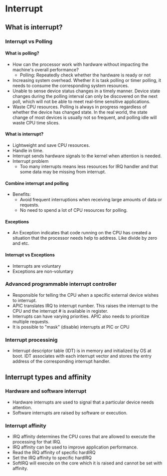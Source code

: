 # Interrupt
## What is interrupt?
### Interrupt vs Polling
#### What is polling?
- How can the processor work with hardware without impacting the machine's overall performance?
    - Polling: Repeatedly check whether the hardware is ready or not
- Increasing system overhead. Whether it is task polling or timer polling, it needs to consume the corresponding system resources.
- Unable to sense device status changes in a timely manner. Device state changes during the polling interval can only be discovered on the next poll, which will not be able to meet real-time sensitive applications.
- Waste CPU resources. Polling is always in progress regardless of whether the device has changed state. In the real world, the state change of most devices is usually not so frequent, and polling idle will waste CPU time slices.

#### What is interrupt?
- Lightweight and save CPU resources.
- Handle in time.
- Interrupt sends hardware signals to the kernel when attention is needed. 
- Interrupt problem
    - Too many interrupts means less resources for IRQ handler and that some data may be missing from interrupt.
#### Combine interrupt and polling
- Benefits:
    - Avoid frequent interruptions when receiving large amounts of data or requests.
    - No need to spend a lot of CPU resources for polling.
#### Exceptions
- An Exception indicates that code running on the CPU has created a situation that the processor needs help to address. Like divide by zero and etc.
#### Interrupt vs Exceptions
- Interrupts are voluntary
- Exceptions are non-voluntary
### Advanced programmable interrupt controller
- Responsible for telling the CPU when a specific external device wishes to interrupt. 
- APIC translates IRQ to interrupt number. This raises the interrupt to the CPU and the interrupt # is available in register.
- Interrupts can have varying priorities. APIC also needs to prioritize multiple requests. 
- It is possible to "mask" (disable) interrupts at PIC or CPU
### Interrupt processinig
- Interrupt descriptor table (IDT) is in memory and initialized by OS at boot. IDT associates with each interrupt vector and stores the entry address of the corresponding interrupt handler. 
## Interrupt types and affinity
### Hardware and software interrupt
- Hardware interrupts are used to signal that a particular device needs attention. 
- Software interrupts are raised by software or execution. 
### Interrupt affinity
- IRQ affinity determines the CPU cores that are allowed to execute the processing for that IRQ.
- IRQ affinity can be used to improve application performance.
- Read the IRQ affinity of specific hardIRQ
- Set the IRQ affinity to specific hardIRQ
- SoftIRQ will execute on the core which it is raised and cannot be set with affinity. 
